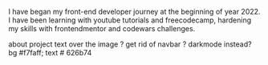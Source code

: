 I have began my front-end developer journey at the beginning of year 2022. I have been learning with youtube tutorials and freecodecamp, hardening my skills with frontendmentor and codewars challenges.

about project text over the image ? 
get rid of navbar ? 
darkmode instead? bg #f7faff; text # 626b74
